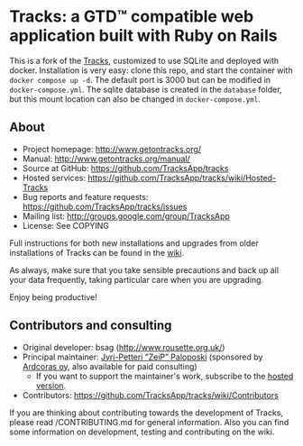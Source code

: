# Tracks: a GTD™ compatible web application built with Ruby on Rails

This is a fork of the [Tracks](https://github.com/TracksApp/tracks), customized to use SQLite and deployed with docker.
Installation is very easy: clone this repo, and start the container with `docker compose up -d`. The default port is 3000 but can be modified in `docker-compose.yml`.
The sqlite database is created in the `database` folder, but this mount location can also be changed in `docker-compose.yml`.

## About

* Project homepage: http://www.getontracks.org/
* Manual: http://www.getontracks.org/manual/
* Source at GitHub: https://github.com/TracksApp/tracks
* Hosted services: https://github.com/TracksApp/tracks/wiki/Hosted-Tracks
* Bug reports and feature requests: https://github.com/TracksApp/tracks/issues
* Mailing list: http://groups.google.com/group/TracksApp
* License: See COPYING

Full instructions for both new installations and upgrades from older installations
of Tracks can be found in the [wiki](https://github.com/TracksApp/tracks/wiki/Installation).

As always, make sure that you take sensible precautions and back up all your data frequently,
taking particular care when you are upgrading.

Enjoy being productive!

## Contributors and consulting

* Original developer: bsag (http://www.rousette.org.uk/)
* Principal maintainer: [Jyri-Petteri ”ZeiP” Paloposki](https://github.com/ZeiP)
  (sponsored by [Ardcoras oy](https://www.ardcoras.fi/), also available for paid consulting)
  * If you want to support the maintainer's work, subscribe to the
    [hosted version](https://www.taskitin.fi/).
* Contributors: https://github.com/TracksApp/tracks/wiki/Contributors

If you are thinking about contributing towards the development of Tracks,
please read /CONTRIBUTING.md for general information. Also you can find
some information on development, testing and contributing on the wiki.
